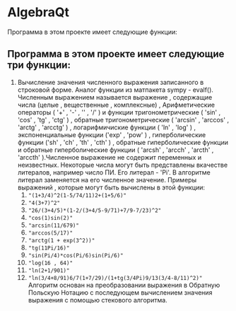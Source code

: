 # AlgebraQt
Программа в этом проекте имеет следующие функции:

## Программа в этом проекте имеет следующие три функции:
1. Вычисление значения численного выражения записанного в строковой форме. Аналог функции из матпакета sympy - evalf(). Численным выражением называется выражение , содержащие числа (целые , вещественные , комплексные) , Арифметические операторы ( '+' , '-' , '' , '/' ) и функции тригонометрические ( 'sin' , 'cos' , 'tg' , 'ctg' ) , обратные тригонометрические ( 'arcsin' , 'arccos' , 'arctg' , 'arcctg' ) , логарифмичиские функции ( 'ln' , 'log' ) , экспоненциальные функции ('exp' , 'pow' ) , гиперболические функции ('sh' , 'ch' , 'th' , 'cth' ) , обратные гиперболические функции и обратные гиперболические функции ( 'arcsh' , 'arcch' , 'arcth' , 'arccth' ).Численное выражение не содержит переменных и неизвестных. Некоторые числа могут быть представлены вкачестве литералов, например число ПИ. Его литерал - 'Pi'. В алгоритме литерал заменяется на его численное значение. Примеры выражений , которые могут быть вычислены в этой функции:
      1.  `"(1+3/4)^2(1-5/74/11)2+(1+5/6)"`
      2.  `"4(3+7)^2"`
      3.  `"26/(3+4/5)*(1-2/(3+4/5-9/71)+7/9-7/23)^2"`
      4.  `"cos(1)sin(2)"`
      5.  `"arcsin(11/679)"`
      6.  `"arccos(5/17)"`
      7.  `"arctg(1 + exp(3^2))"`
      8.  `"tg(11Pi/16)"`
      9.  `"sin(Pi/4)*cos(Pi/6)sin(Pi/6)"`
      10.  `"log(16 , 64)"`
      11.  `"ln(2+1/901)"`
      12.  `"ln(3/4+8/91)6/7(1+7/29)/(1+tg(3/4Pi)9/13(3/4-8/11)^2)"`  
      Алгоритм основан на преобразовании выражения в Обратную Польскую Нотацию с последующем вычислением значения выражения с помощью стекового алгоритма.

